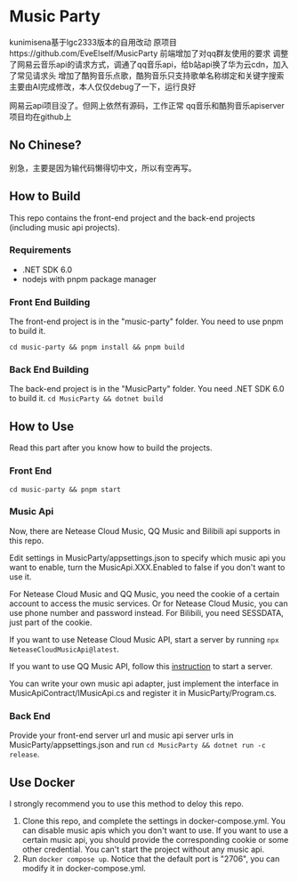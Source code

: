 # Music Party
kunimisena基于lgc2333版本的自用改动
原项目https://github.com/EveElseIf/MusicParty
前端增加了对qq群友使用的要求
调整了网易云音乐api的请求方式，调通了qq音乐api，给b站api换了华为云cdn，加入了常见请求头
增加了酷狗音乐点歌，酷狗音乐只支持歌单名称绑定和关键字搜索
主要由AI完成修改，本人仅仅debug了一下，运行良好

网易云api项目没了。但网上依然有源码，工作正常
qq音乐和酷狗音乐apiserver项目均在github上
## No Chinese?
别急，主要是因为输代码懒得切中文，所以有空再写。
## How to Build
This repo contains the front-end project and the back-end projects (including music api projects).
### Requirements
- .NET SDK 6.0
- nodejs with pnpm package manager
### Front End Building
The front-end project is in the "music-party" folder. You need to use pnpm to build it.

`cd music-party && pnpm install && pnpm build`
### Back End Building
The back-end project is in the "MusicParty" folder.
You need .NET SDK 6.0 to build it.
`cd MusicParty && dotnet build`
## How to Use
Read this part after you know how to build the projects.
### Front End
`cd music-party && pnpm start`
### Music Api
Now, there are Netease Cloud Music, QQ Music and Bilibili api supports in this repo.

Edit settings in MusicParty/appsettings.json to specify which music api you want to enable, turn the MusicApi.XXX.Enabled to false if you don't want to use it.

For Netease Cloud Music and QQ Music, you need the cookie of a certain account to access the music services. Or for Netease Cloud Music, you can use phone number and password instead. For Bilibili, you need SESSDATA, just part of the cookie.

If you want to use Netease Cloud Music API, start a server by running `npx NeteaseCloudMusicApi@latest`.

If you want to use QQ Music API, follow this [instruction](https://github.com/jsososo/QQMusicApi) to start a server.

You can write your own music api adapter, just implement the interface in MusicApiContract/IMusicApi.cs and register it in MusicParty/Program.cs.
### Back End
Provide your front-end server url and music api server urls in MusicParty/appsettings.json and run `cd MusicParty && dotnet run -c release`.
## Use Docker
I strongly recommend you to use this method to deloy this repo.
1. Clone this repo, and complete the settings in docker-compose.yml. You can disable music apis which you don't want to use. If you want to use a certain music api, you should provide the corresponding cookie or some other credential. You can't start the project without any music api.
2. Run `docker compose up`. Notice that the default port is "2706", you can modify it in docker-compose.yml.
